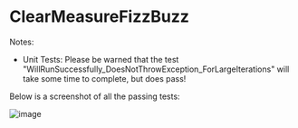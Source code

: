 # ClearMeasureFizzBuzz

Notes:

- Unit Tests: Please be warned that the test "WillRunSuccessfully_DoesNotThrowException_ForLargeIterations" will take some time to complete, but does pass!

Below is a screenshot of all the passing tests:

![image](https://user-images.githubusercontent.com/16229632/114135872-bbfc1480-98be-11eb-88a5-d8f2c5f88bf1.png)


